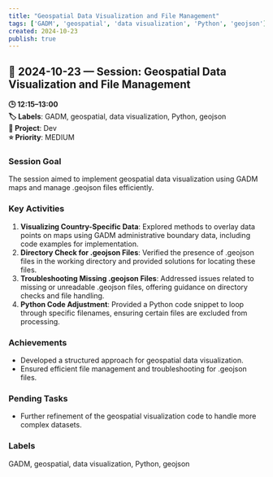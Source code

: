 ```yaml
---
title: "Geospatial Data Visualization and File Management"
tags: ['GADM', 'geospatial', 'data visualization', 'Python', 'geojson']
created: 2024-10-23
publish: true
---
```


## 📅 2024-10-23 — Session: Geospatial Data Visualization and File Management

**🕒 12:15–13:00**  
**🏷️ Labels**: GADM, geospatial, data visualization, Python, geojson  
**📂 Project**: Dev  
**⭐ Priority**: MEDIUM  


### Session Goal
The session aimed to implement geospatial data visualization using GADM maps and manage .geojson files efficiently.

### Key Activities
1. **Visualizing Country-Specific Data**: Explored methods to overlay data points on maps using GADM administrative boundary data, including code examples for implementation.
2. **Directory Check for .geojson Files**: Verified the presence of .geojson files in the working directory and provided solutions for locating these files.
3. **Troubleshooting Missing .geojson Files**: Addressed issues related to missing or unreadable .geojson files, offering guidance on directory checks and file handling.
4. **Python Code Adjustment**: Provided a Python code snippet to loop through specific filenames, ensuring certain files are excluded from processing.

### Achievements
- Developed a structured approach for geospatial data visualization.
- Ensured efficient file management and troubleshooting for .geojson files.

### Pending Tasks
- Further refinement of the geospatial visualization code to handle more complex datasets.

### Labels
GADM, geospatial, data visualization, Python, geojson
